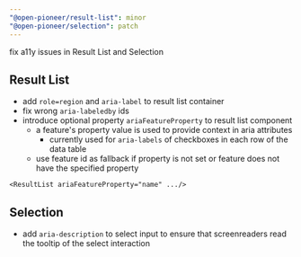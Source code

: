```yaml
---
"@open-pioneer/result-list": minor
"@open-pioneer/selection": patch
---
```


fix a11y issues in Result List and Selection

## Result List
 - add `role=region` and `aria-label` to result list container
 - fix wrong `aria-labeledby` ids
 - introduce optional property `ariaFeatureProperty` to result list component
   - a feature's property value is used to provide context in aria attributes
     - currently used for `aria-labels` of checkboxes in each row of the data table
   - use feature id as fallback if property is not set or feature does not have the specified property


```tsx
<ResultList ariaFeatureProperty="name" .../>
```

## Selection
- add `aria-description` to select input to ensure that screenreaders read the tooltip of the select interaction
